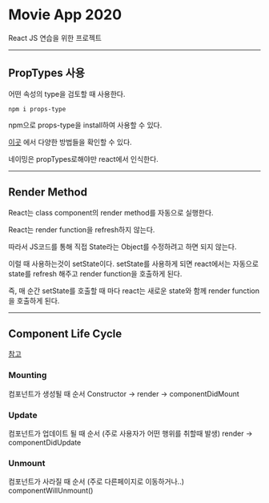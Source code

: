 # Movie App 2020

React JS 연습을 위한 프로젝트

---
## PropTypes 사용

어떤 속성의 type을 검토할 때 사용한다.
```
npm i props-type
```
npm으로 props-type을 install하여 사용할 수 있다.

[이곳](https://ko.reactjs.org/docs/typechecking-with-proptypes.html) 에서 다양한 방법들을 확인할 수 있다.

네이밍은 propTypes로해야만 react에서 인식한다.

---

## Render Method

React는 class component의 render method를 자동으로 실행한다.

React는 render function을 refresh하지 않는다.

따라서 JS코드를 통해 직접 State라는 Object를 수정하려고 하면 되지 않는다.

이럴 때 사용하는것이 setState이다. setState를 사용하게 되면 react에서는 자동으로 state를 refresh 해주고 render function을 호출하게 된다.

즉, 매 순간 setState를 호출할 때 마다 react는 새로운 state와 함께 render function을 호출하게 된다.

---

## Component Life Cycle
[참고](https://ko.reactjs.org/docs/react-component.html#the-component-lifecycle)

### Mounting 
컴포넌트가 생성될 때 순서
Constructor -> render -> componentDidMount

### Update
컴포넌트가 업데이트 될 때 순서 (주로 사용자가 어떤 행위를 취할때 발생)
render -> componentDidUpdate

### Unmount
컴포넌트가 사라질 때 순서 (주로 다른페이지로 이동하거나..)
componentWillUnmount()